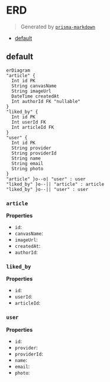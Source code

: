 # ERD
> Generated by [`prisma-markdown`](https://github.com/samchon/prisma-markdown)

- [default](#default)

## default
```mermaid
erDiagram
"article" {
  Int id PK
  String canvasName
  String imageUrl
  DateTime createdAt
  Int authorId FK "nullable"
}
"liked_by" {
  Int id PK
  Int userId FK
  Int articleId FK
}
"user" {
  Int id PK
  String provider
  String providerId
  String name
  String email
  String photo
}
"article" }o--o| "user" : user
"liked_by" }o--|| "article" : article
"liked_by" }o--|| "user" : user
```

### `article`

**Properties**
  - `id`: 
  - `canvasName`: 
  - `imageUrl`: 
  - `createdAt`: 
  - `authorId`: 

### `liked_by`

**Properties**
  - `id`: 
  - `userId`: 
  - `articleId`: 

### `user`

**Properties**
  - `id`: 
  - `provider`: 
  - `providerId`: 
  - `name`: 
  - `email`: 
  - `photo`: 